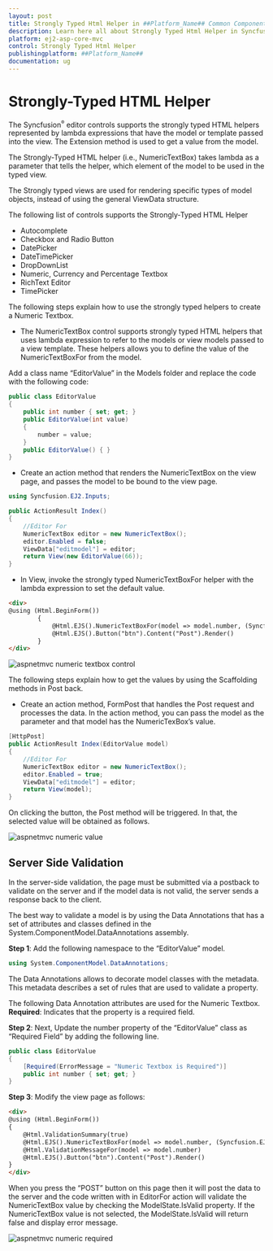 ```yaml
---
layout: post
title: Strongly Typed Html Helper in ##Platform_Name## Common Component
description: Learn here all about Strongly Typed Html Helper in Syncfusion ##Platform_Name## Common component of Syncfusion Essential JS 2 and more.
platform: ej2-asp-core-mvc
control: Strongly Typed Html Helper
publishingplatform: ##Platform_Name##
documentation: ug
---
```

# Strongly-Typed HTML Helper

The Syncfusion<sup style="font-size:70%">&reg;</sup> editor controls supports the strongly typed HTML helpers represented by lambda expressions that have the model or template passed into the view. The Extension method is used to get a value from the model.

The Strongly-Typed HTML helper (i.e., NumericTextBox) takes lambda as a parameter that tells the helper, which element of the model to be used in the typed view.

The Strongly typed views are used for rendering specific types of model objects, instead of using the general ViewData structure.

The following list of controls supports the Strongly-Typed HTML Helper

* Autocomplete
* Checkbox and Radio Button
* DatePicker
* DateTimePicker
* DropDownList
* Numeric, Currency and Percentage Textbox
* RichText Editor
* TimePicker

The following steps explain how to use the strongly typed helpers to create a Numeric Textbox.

* The NumericTextBox control supports strongly typed HTML helpers that uses lambda expression to refer to the models or view models passed to a view template. These helpers allows you to define the value of the NumericTextBoxFor from the model.

Add a class name “EditorValue” in the Models folder and replace the code with the following code:

```csharp
public class EditorValue
{
    public int number { set; get; }
    public EditorValue(int value)
    {
        number = value;
    }
    public EditorValue() { }
}
```

* Create an action method that renders the NumericTextBox on the view page, and passes the model to be bound to the view page.

```csharp
using Syncfusion.EJ2.Inputs;

public ActionResult Index()
{
    //Editor For
    NumericTextBox editor = new NumericTextBox();
    editor.Enabled = false;
    ViewData["editmodel"] = editor;
    return View(new EditorValue(66));
}
```

* In View, invoke the strongly typed NumericTextBoxFor helper with the lambda expression to set the default value.

```html
<div>
@using (Html.BeginForm())
        {
            @Html.EJS().NumericTextBoxFor(model => model.number, (Syncfusion.EJ2.Inputs.NumericTextBox)ViewData["editmodel"]).Render();
            @Html.EJS().Button("btn").Content("Post").Render()
        }
</div>
```

![aspnetmvc numeric textbox control](images/numeric-textbox.png)

The following steps explain how to get the values by using the Scaffolding methods in Post back.

* Create an action method, FormPost that handles the Post request and processes the data. In the action method, you can pass the model as the parameter and that model has the NumericTexBox’s value.

```csharp
[HttpPost]
public ActionResult Index(EditorValue model)
{
    //Editor For
    NumericTextBox editor = new NumericTextBox();
    editor.Enabled = true;
    ViewData["editmodel"] = editor;
    return View(model);
}
```

On clicking the button, the Post method will be triggered. In that, the selected value will be obtained as follows.

![aspnetmvc numeric value](images/numeric-value.png)


## Server Side Validation

In the server-side validation, the page must be submitted via a postback to validate on the server and if the model data is not valid, the server sends a response back to the client.

The best way to validate a model is by using the Data Annotations that has a set of attributes and classes defined in the System.ComponentModel.DataAnnotations assembly.

**Step 1**: Add the following namespace to the “EditorValue” model.

```csharp
using System.ComponentModel.DataAnnotations;
```

The Data Annotations allows to decorate model classes with the metadata. This metadata describes a set of rules that are used to validate a property.

The following Data Annotation attributes are used for the Numeric Textbox.
**Required**: Indicates that the property is a required field.

**Step 2**: Next, Update the number property of the “EditorValue” class as “Required Field” by adding the following line.

```csharp
public class EditorValue
{
    [Required(ErrorMessage = "Numeric Textbox is Required")]
    public int number { set; get; }
}
```

**Step 3**: Modify the view page as follows:

```html
<div>
@using (Html.BeginForm())
{
    @Html.ValidationSummary(true)
    @Html.EJS().NumericTextBoxFor(model => model.number, (Syncfusion.EJ2.Inputs.NumericTextBox)ViewData["editmodel"]).Render()
    @Html.ValidationMessageFor(model => model.number)
    @Html.EJS().Button("btn").Content("Post").Render()
}
</div>
```

When you press the “POST” button on this page then it will post the data to the server and the code written with in EditorFor action will validate the NumericTextBox value by checking the ModelState.IsValid property. If the NumericTextBox value is not selected, the ModelState.IsValid will return false and display error message.

![aspnetmvc numeric required](images/numeric-required.png)